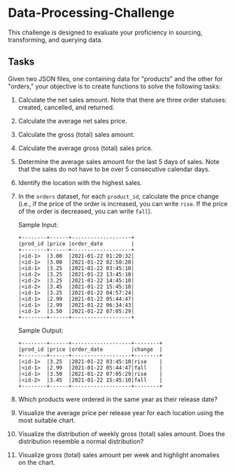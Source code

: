 # Data-Processing-Challenge
This challenge is designed to evaluate your proficiency in sourcing, transforming, and querying data.

## Tasks
Given two JSON files, one containing data for "products" and the other for "orders," your objective is to create functions to solve the following tasks:

1. Calculate the net sales amount. Note that there are three order statuses: created, cancelled, and returned.

1. Calculate the average net sales price.

1. Calculate the gross (total) sales amount.

1. Calculate the average gross (total) sales price.

1. Determine the average sales amount for the last 5 days of sales. Note that the sales do not have to be over 5 consecutive calendar days.

1. Identify the location with the highest sales.

1. In the `orders` dataset, for each `product_id`, calculate the price change (i.e., if the price of the order is increased, you can write `rise`. If the price of the order is decreased, you can write `fall`).

    Sample Input:
    ```
    +--------+------+-------------------+
    |prod_id |price |order_date         |
    +--------+------+-------------------+
    |<id-1>  |3.00  |2021-01-22 01:20:32|
    |<id-1>  |3.00  |2021-01-22 02:50:20|
    |<id-1>  |3.25  |2021-01-22 03:45:10|
    |<id-2>  |3.25  |2021-01-22 13:45:10|
    |<id-2>  |3.25  |2021-01-22 14:45:10|
    |<id-2>  |3.45  |2021-01-22 15:45:10|
    |<id-1>  |3.25  |2021-01-22 04:57:24|
    |<id-1>  |2.99  |2021-01-22 05:44:47|
    |<id-1>  |2.99  |2021-01-22 06:34:43|
    |<id-1>  |3.50  |2021-01-22 07:05:29|
    +--------+------+-------------------+
    ```

    Sample Output:
    ```
    +--------+------+-------------------+--------+
    |prod_id |price |order_date         |change  |
    +--------+------+-------------------+--------+
    |<id-1>  |3.25  |2021-01-22 03:45:10|rise    |
    |<id-1>  |2.99  |2021-01-22 05:44:47|fall    |
    |<id-1>  |3.50  |2021-01-22 07:05:29|rise    |
    |<id-2>  |3.45  |2021-01-22 15:45:10|fall    |
    +--------+------+-------------------+--------+
    ```

1. Which products were ordered in the same year as their release date?

1. Visualize the average price per release year for each location using the most suitable chart.

1. Visualize the distribution of weekly gross (total) sales amount. Does the distribution resemble a normal distribution?

1. Visualize gross (total) sales amount per week and highlight anomalies on the chart.

